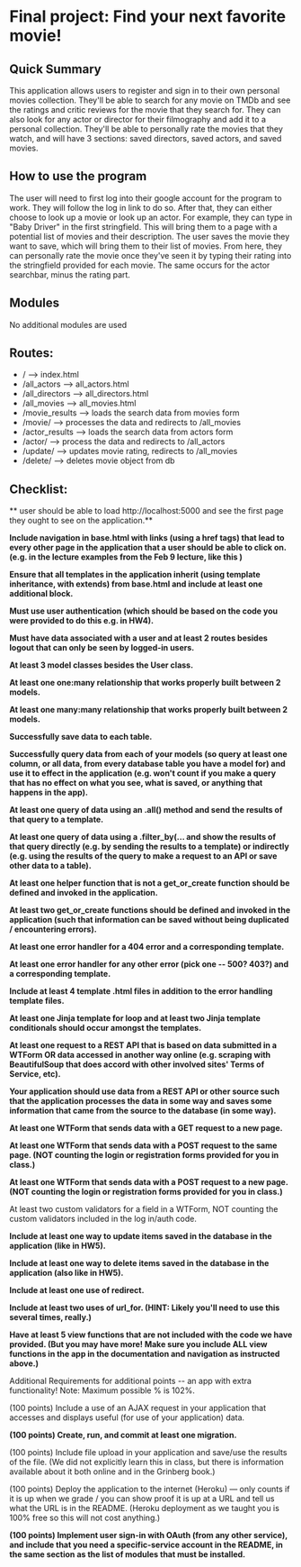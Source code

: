 # Final project: Find your next favorite movie!

## Quick Summary

This application allows users to register and sign in to their own personal movies collection. They'll be able to search for any movie on TMDb and see the ratings and critic reviews for the movie that they search for. They can also look for any actor or director for their filmography and add it to a personal collection. They'll be able to personally rate the movies that they watch, and will have 3 sections: saved directors, saved actors, and saved movies. 

## How to use the program

The user will need to first log into their google account for the program to work. They will follow the log in link to do so. After that, they can either choose to look up a movie or look up an actor. For example, they can type in "Baby Driver" in the first stringfield. This will bring them to a page with a potential list of movies and their description. The user saves the movie they want to save, which will bring them to their list of movies. From here, they can personally rate the movie once they've seen it by typing their rating into the stringfield provided for each movie. The same occurs for the actor searchbar, minus the rating part.

## Modules

No additional modules are used



## Routes:

* / --> index.html
* /all_actors --> all_actors.html
* /all_directors --> all_directors.html
* /all_movies --> all_movies.html
* /movie_results --> loads the search data from movies form
* /movie/<id> --> processes the data and redirects to /all_movies
* /actor_results --> loads the search data from actors form
* /actor/<id> --> process the data and redirects to /all_actors
* /update/<movie> --> updates movie rating, redirects to /all_movies
* /delete/<movie> --> deletes movie object from db


## Checklist:

 ** user should be able to load http://localhost:5000 and see the first page they ought to see on the application.**

 **Include navigation in base.html with links (using a href tags) that lead to every other page in the application that a user should be able to click on. (e.g. in the lecture examples from the Feb 9 lecture, like this )**

 **Ensure that all templates in the application inherit (using template inheritance, with extends) from base.html and include at least one additional block.**

 **Must use user authentication (which should be based on the code you were provided to do this e.g. in HW4).**

 **Must have data associated with a user and at least 2 routes besides logout that can only be seen by logged-in users.**

 **At least 3 model classes besides the User class.**

 **At least one one:many relationship that works properly built between 2 models.**

 **At least one many:many relationship that works properly built between 2 models.**

 **Successfully save data to each table.**

 **Successfully query data from each of your models (so query at least one column, or all data, from every database table you have a model for) and use it to effect in the application (e.g. won't count if you make a query that has no effect on what you see, what is saved, or anything that happens in the app).**

 **At least one query of data using an .all() method and send the results of that query to a template.**

 **At least one query of data using a .filter_by(... and show the results of that query directly (e.g. by sending the results to a template) or indirectly (e.g. using the results of the query to make a request to an API or save other data to a table).**

 **At least one helper function that is not a get_or_create function should be defined and invoked in the application.**

 **At least two get_or_create functions should be defined and invoked in the application (such that information can be saved without being duplicated / encountering errors).**

 **At least one error handler for a 404 error and a corresponding template.**

 **At least one error handler for any other error (pick one -- 500? 403?) and a corresponding template.**

 **Include at least 4 template .html files in addition to the error handling template files.**

 **At least one Jinja template for loop and at least two Jinja template conditionals should occur amongst the templates.**

 **At least one request to a REST API that is based on data submitted in a WTForm OR data accessed in another way online (e.g. scraping with BeautifulSoup that does accord with other involved sites' Terms of Service, etc).**

 **Your application should use data from a REST API or other source such that the application processes the data in some way and saves some information that came from the source to the database (in some way).**

 **At least one WTForm that sends data with a GET request to a new page.**

 **At least one WTForm that sends data with a POST request to the same page. (NOT counting the login or registration forms provided for you in class.)**

 **At least one WTForm that sends data with a POST request to a new page. (NOT counting the login or registration forms provided for you in class.)**

 At least two custom validators for a field in a WTForm, NOT counting the custom validators included in the log in/auth code.

 **Include at least one way to update items saved in the database in the application (like in HW5).**

 **Include at least one way to delete items saved in the database in the application (also like in HW5).**

 **Include at least one use of redirect.**

 **Include at least two uses of url_for. (HINT: Likely you'll need to use this several times, really.)**

 **Have at least 5 view functions that are not included with the code we have provided. (But you may have more! Make sure you include ALL view functions in the app in the documentation and navigation as instructed above.)**

Additional Requirements for additional points -- an app with extra functionality!
Note: Maximum possible % is 102%.

 (100 points) Include a use of an AJAX request in your application that accesses and displays useful (for use of your application) data.

 **(100 points) Create, run, and commit at least one migration.**

 (100 points) Include file upload in your application and save/use the results of the file. (We did not explicitly learn this in class, but there is information available about it both online and in the Grinberg book.)

 (100 points) Deploy the application to the internet (Heroku) — only counts if it is up when we grade / you can show proof it is up at a URL and tell us what the URL is in the README. (Heroku deployment as we taught you is 100% free so this will not cost anything.)

 **(100 points) Implement user sign-in with OAuth (from any other service), and include that you need a specific-service account in the README, in the same section as the list of modules that must be installed.**

